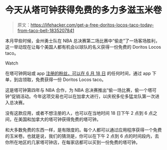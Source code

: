 # 今天从塔可钟获得免费的多力多滋玉米卷

> 原文：<https://lifehacker.com/get-a-free-doritos-locos-taco-today-from-taco-bell-1835207841>

本月早些时候，金州勇士队在 NBA 总决赛第二场比赛中“偷走”了一场客场胜利，这一举动现在让每个美国人都有机会以球队的名义获得一份免费的 Doritos Locos taco。

Watch

在塔可钟网站或 app [注册的粉丝，可以在 6 月 18 日](https://www.tacobell.com/stealataco) 的任何时间，通过 app 下单，到店领取，免费获得一份 Doritos Locos taco。

这是塔可钟第四年与 NBA 合作，为 NBA 总决赛推出“偷一场比赛，偷一个塔可钟”促销活动。今年这项交易也可以在加拿大进行，以庆祝多伦多猛龙队第一次进入总决赛。

没有这款应用，或者不想注册的人，也可以在当地时间 18 日下午 2 点到 6 点之间，在美国和加拿大的塔可钟获得免费的塔可钟。

和大多数免费的东西一样，是有限度的。每个人都可以通过应用程序获得一个免费的玉米卷。也就是说，我们的猜测是，你可以在下午 2 点到 6 点的时间段内，去你所在地区的几家塔可钟店，在每家店都可以买到一份免费的塔可钟。
